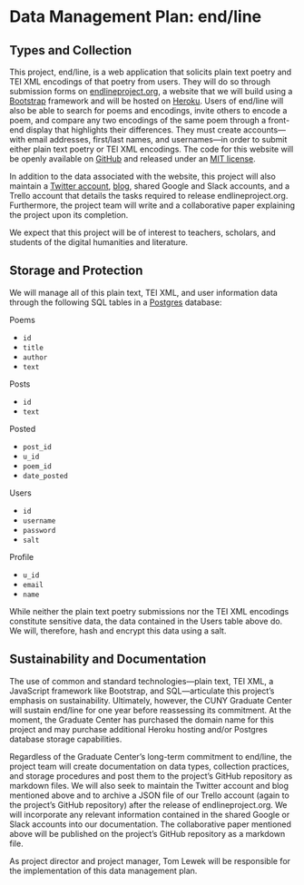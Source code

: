 # Data Management Plan: end/line

## Types and Collection

This project, end/line, is a web application that solicits plain text poetry and TEI XML encodings of that poetry from users. They will do so through submission forms on  [endlineproject.org](https://endlineproject.org), a website that we will build using a [Bootstrap](http://getbootstrap.com/) framework and will be hosted on [Heroku](https://www.heroku.com/). Users of end/line will also be able to search for poems and encodings, invite others to encode a poem, and compare any two encodings of the same poem through a front-end display that highlights their differences. They must create accounts—with email addresses, first/last names, and usernames—in order to submit either plain text poetry or TEI XML encodings. The code for this website will be openly available on [GitHub](https://github.com/tlewek/end-line) and released under an [MIT license](https://github.com/tlewek/end-line/blob/master/LICENSE.md).

In addition to the data associated with the website, this project will also maintain a [Twitter account](https://twitter.com/endlineproject), [blog](endlineproject.commons.gc.cuny.edu), shared Google and Slack accounts, and a Trello account that details the tasks required to release endlineproject.org. Furthermore, the project team will write and a collaborative paper explaining the project upon its completion.

We expect that this project will be of interest to teachers, scholars, and students of the digital humanities and literature.

## Storage and Protection

We will manage all of this plain text, TEI XML, and user information data through the following SQL tables in a [Postgres](https://www.postgresql.org/) database:

Poems
- `id`
- `title`
- `author`
- `text`

Posts
- `id `
- `text`

Posted
- `post_id`
- `u_id`
- `poem_id`
- `date_posted`

Users
- `id`
- `username`
- `password`
- `salt`

Profile
- `u_id`
- `email`
- `name`

While neither the plain text poetry submissions nor the TEI XML encodings constitute sensitive data, the data contained in the Users table above do. We will, therefore, hash and encrypt this data using a salt.

## Sustainability and Documentation

The use of common and standard technologies—plain text, TEI XML, a JavaScript framework like Bootstrap, and SQL—articulate this project’s emphasis on sustainability. Ultimately, however, the CUNY Graduate Center will sustain end/line for one year before reassessing its commitment. At the moment, the Graduate Center has purchased the domain name for this project and may purchase additional Heroku hosting and/or Postgres database storage capabilities.

Regardless of the Graduate Center’s long-term commitment to end/line, the project team will create documentation on data types, collection practices, and storage procedures and post them to the project’s GitHub repository as markdown files. We will also seek to maintain the Twitter account and blog mentioned above and to archive a JSON file of our Trello account (again to the project’s GitHub repository) after the release of endlineproject.org. We will incorporate any relevant information contained in the shared Google or Slack accounts into our documentation. The collaborative paper mentioned above will be published on the project’s GitHub repository as a markdown file.

As project director and project manager, Tom Lewek will be responsible for the implementation of this data management plan.

